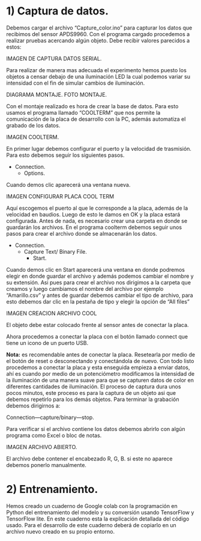 # 1)	Captura de datos.
Debemos cargar el archivo “Capture_color.ino” para capturar los datos que recibimos del sensor APDS9960.
Con el programa cargado procedemos a realizar pruebas acercando algún objeto. Debe recibir valores parecidos a estos:

IMAGEN DE CAPTURA DATOS SERIAL.

Para realizar de manera mas adecuada el experimento hemos puesto los objetos a censar debajo de una iluminación LED la cual podemos variar su intensidad con el fin de simular cambios de iluminación.

DIAGRAMA MONTAJE.
FOTO MONTAJE.

Con el montaje realizado es hora de crear la base de datos. Para esto usamos el programa llamado “COOLTERM” que nos permite la comunicación de la placa de desarrollo con la PC, además automatiza el grabado de los datos.

IMAGEN COOLTERM.

En primer lugar debemos configurar el puerto y la velocidad de trasmisión. Para esto debemos seguir los siguientes pasos.

   - Connection.
     - Options.            

Cuando demos clic aparecerá una ventana nueva.

IMAGEN CONFIGURAR PLACA COOL TERM

Aquí escogemos el puerto al que le corresponde a la placa, además de la velocidad en baudios.
Luego de esto le damos en OK y la placa estará configurada.
Antes de nada, es necesario crear una carpeta en donde se guardarán los archivos.
En el programa coolterm debemos seguir unos pasos para crear el archivo donde se almacenarán los datos.


 - Connection.
     - Capture Text/ Binary File.
          - Start. 

Cuando demos clic en Start aparecerá una ventana en donde podremos elegir en donde guardar el archivo y además podemos cambiar el nombre y su extensión.
Asi pues para crear el archivo nos dirigimos a la carpeta que creamos y luego cambiamos el nombre del archivo por ejemplo “Amarillo.csv” y antes de guardar debemos cambiar el tipo de archivo, para esto debemos dar clic en la pestaña de tipo y elegir la opción de “All files”

IMAGEN CREACION ARCHIVO COOL


El objeto debe estar colocado frente al sensor antes de conectar la placa.

Ahora procedemos a conectar la placa con el botón llamado connect que tiene un icono de un puerto USB.

**Nota:** 
es recomendable antes de conectar la placa. Resetearla por medio de el botón de reset o desconectando y conectándola de nuevo.
Con todo listo procedemos a conectar la placa y esta enseguida empieza a enviar datos, ahí es cuando por medio de un potenciómetro modificamos la intensidad de la iluminación de una manera suave para que se capturen datos de color en diferentes cantidades de iluminación.
El proceso de captura dura unos pocos minutos, este proceso es para la captura de un objeto asi que debemos repetirlo para los demás objetos.
Para terminar la grabación debemos dirigirnos a:

Connection—capture/binary—stop.

Para verificar si el archivo contiene los datos debemos abrirlo con algún programa como Excel o bloc de notas.

IMAGEN ARCHIVO ABIERTO.

El archivo debe contener el encabezado R, G, B. si este no aparece debemos ponerlo manualmente.

# 2)	Entrenamiento.
Hemos creado un cuaderno de Google colab con la programación en Python del entrenamiento del modelo y su conversión usando TensorFlow y TensorFlow lite.
En este cuaderno esta la explicación detallada del código usado.
Para el desarrollo de este cuaderno deberá de copiarlo en un archivo nuevo creado en su propio entorno.

